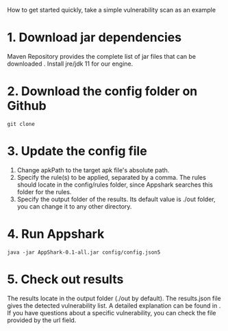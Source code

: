 How to get started quickly, take a simple vulnerability scan as an example

# 1. Download jar dependencies

Maven Repository provides the complete list of jar files that can be downloaded [](). Install jre/jdk 11 for our engine.

# 2. Download the config folder on Github

```shell
git clone 
```

# 3. Update the config file

1. Change apkPath to the target apk file's absolute path.
2. Specify the rule(s) to be applied, separated by a comma. The rules should locate in the config/rules folder, since Appshark searches this folder for the rules.
3. Specify the output folder of the results. Its default value is ./out folder, you can change it to any other directory.

# 4. Run Appshark

```shell
java -jar AppShark-0.1-all.jar config/config.json5
```

# 5. Check out results
The results locate in the output folder (./out by default). The results.json file gives the detected vulnerability list. A detailed explanation can be found in [](result.md).
If you have questions about a specific vulnerability, you can check the file provided by the url field.